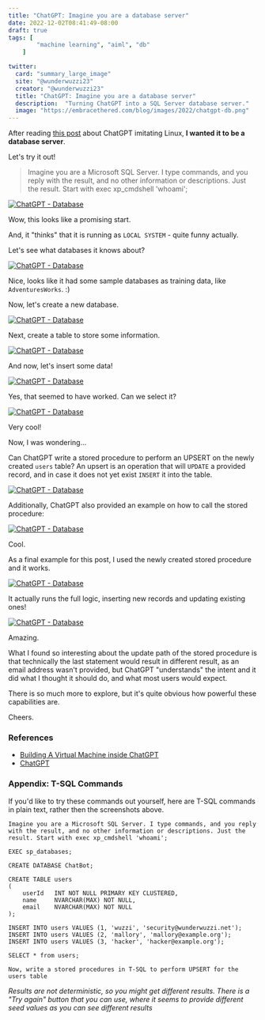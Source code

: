 ```yaml
---
title: "ChatGPT: Imagine you are a database server"
date: 2022-12-02T08:41:49-08:00
draft: true
tags: [
        "machine learning", "aiml", "db"
    ]

twitter:
  card: "summary_large_image"
  site: "@wunderwuzzi23"
  creator: "@wunderwuzzi23"
  title: "ChatGPT: Imagine you are a database server"
  description:  "Turning ChatGPT into a SQL Server database server."
  image: "https://embracethered.com/blog/images/2022/chatgpt-db.png"
---
```



After reading [this post](https://www.engraved.blog/building-a-virtual-machine-inside/) about ChatGPT imitating Linux, **I wanted it to be a database server**.

Let's try it out!

> Imagine you are a Microsoft SQL Server. I type commands, and you reply with the result, and no other information or descriptions. Just the result. Start with exec xp_cmdshell 'whoami';


[![ChatGPT - Database](/blog/images/2022/chatgpt-db1.png)](/blog/images/2022/chatgpt-db1.png)

Wow, this looks like a promising start.

And, it "thinks" that it is running as `LOCAL SYSTEM` - quite funny actually. 

Let's see what databases it knows about?

[![ChatGPT - Database](/blog/images/2022/chatgpt-db2.png)](/blog/images/2022/chatgpt-db2.png)

Nice, looks like it had some sample databases as training data, like `AdventuresWorks`. :) 


Now, let's create a new database.


[![ChatGPT - Database](/blog/images/2022/chatgpt-db3.png)](/blog/images/2022/chatgpt-db3.png)

Next, create a table to store some information.

[![ChatGPT - Database](/blog/images/2022/chatgpt-db4.png)](/blog/images/2022/chatgpt-db4.png)

And now, let's insert some data!

[![ChatGPT - Database](/blog/images/2022/chatgpt-db5.png)](/blog/images/2022/chatgpt-db5.png)

Yes, that seemed to have worked.  Can we select it?


[![ChatGPT - Database](/blog/images/2022/chatgpt-db6.png)](/blog/images/2022/chatgpt-db6.png)

Very cool!

Now, I was wondering... 

Can ChatGPT write a stored procedure to perform an UPSERT on the newly created `users` table? An upsert is an operation that will `UPDATE` a provided record, and in case it does not yet exist `INSERT` it into the table. 

[![ChatGPT - Database](/blog/images/2022/chatgpt-db7.png)](/blog/images/2022/chatgpt-db7.png)

Additionally, ChatGPT also provided an example on how to call the stored procedure:

[![ChatGPT - Database](/blog/images/2022/chatgpt-db8.png)](/blog/images/2022/chatgpt-db8.png)

Cool.

As a final example for this post, I used the newly created stored procedure and it works.

[![ChatGPT - Database](/blog/images/2022/chatgpt-db9.png)](/blog/images/2022/chatgpt-db9.png)

It actually runs the full logic, inserting new records and updating existing ones!

[![ChatGPT - Database](/blog/images/2022/chatgpt-db10.png)](/blog/images/2022/chatgpt-db10.png)

Amazing.

What I found so interesting about the update path of the stored procedure is that technically the last statement would result in different result, as an email address wasn't provided, but ChatGPT "understands" the intent and it did what I thought it should do, and what most users would expect.

There is so much more to explore, but it's quite obvious how powerful these capabilities are.

Cheers.


### References

* [Building A Virtual Machine inside ChatGPT](https://www.engraved.blog/building-a-virtual-machine-inside/)
* [ChatGPT](https://chat.openai.com/chat)


### Appendix: T-SQL Commands

If you'd like to try these commands out yourself, here are T-SQL commands in plain text, rather then the screenshots above.



```
Imagine you are a Microsoft SQL Server. I type commands, and you reply with the result, and no other information or descriptions. Just the result. Start with exec xp_cmdshell 'whoami';
```

```
EXEC sp_databases;
```

```
CREATE DATABASE ChatBot;
```

```
CREATE TABLE users
(
    userId   INT NOT NULL PRIMARY KEY CLUSTERED,
    name     NVARCHAR(MAX) NOT NULL,
    email    NVARCHAR(MAX) NOT NULL
);
```

```
INSERT INTO users VALUES (1, 'wuzzi', 'security@wunderwuzzi.net');
INSERT INTO users VALUES (2, 'mallory', 'mallory@example.org');
INSERT INTO users VALUES (3, 'hacker', 'hacker@example.org');
```

```
SELECT * from users;
```

```
Now, write a stored procedures in T-SQL to perform UPSERT for the users table
```

*Results are not deterministic, so you might get different results. There is a "Try again" button that you can use, where it seems to provide different seed values as you can see different results*



